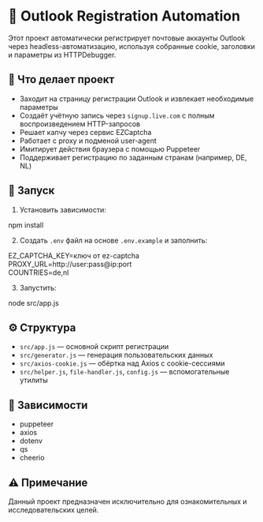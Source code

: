 # 📧 Outlook Registration Automation

Этот проект автоматически регистрирует почтовые аккаунты Outlook через headless-автоматизацию, используя собранные cookie, заголовки и параметры из HTTPDebugger.

## 🧠 Что делает проект

- Заходит на страницу регистрации Outlook и извлекает необходимые параметры
- Создаёт учётную запись через `signup.live.com` с полным воспроизведением HTTP-запросов
- Решает капчу через сервис EZCaptcha
- Работает с proxy и подменой user-agent
- Имитирует действия браузера с помощью Puppeteer
- Поддерживает регистрацию по заданным странам (например, DE, NL)

## 🚀 Запуск

1. Установить зависимости:

npm install

2. Создать `.env` файл на основе `.env.example` и заполнить:

EZ_CAPTCHA_KEY=ключ от ez-captcha  
PROXY_URL=http://user:pass@ip:port  
COUNTRIES=de,nl

3. Запустить:

node src/app.js

## ⚙ Структура

- `src/app.js` — основной скрипт регистрации
- `src/generator.js` — генерация пользовательских данных
- `src/axios-cookie.js` — обёртка над Axios с cookie-сессиями
- `src/helper.js`, `file-handler.js`, `config.js` — вспомогательные утилиты

## 🧩 Зависимости

- puppeteer  
- axios  
- dotenv  
- qs  
- cheerio

## ⚠️ Примечание

Данный проект предназначен исключительно для ознакомительных и исследовательских целей.
